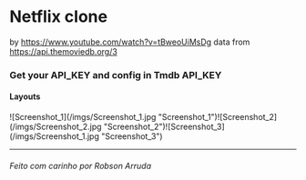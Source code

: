 # Netflix clone

by https://www.youtube.com/watch?v=tBweoUiMsDg
data from https://api.themoviedb.org/3

<h3>Get your API_KEY and config in Tmdb API_KEY</h3>

<h4>Layouts</h4>
![Screenshot_1](/imgs/Screenshot_1.jpg "Screenshot_1")![Screenshot_2](/imgs/Screenshot_2.jpg "Screenshot_2")![Screenshot_3](/imgs/Screenshot_1.jpg "Screenshot_3")
<hr>
<h6>Feito com carinho por Robson Arruda</h6>